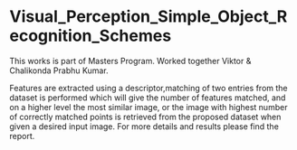 Visual_Perception_Simple_Object_Recognition_Schemes
===================================================

This works is part of Masters Program. Worked together Viktor & Chalikonda Prabhu Kumar.

Features are extracted using a descriptor,matching of two entries from the dataset is performed which will give the number of features matched, and on a higher level the most similar image, or the image with highest number of
correctly matched points is retrieved from the proposed dataset when given a desired input image. For more details and results please find the report.


